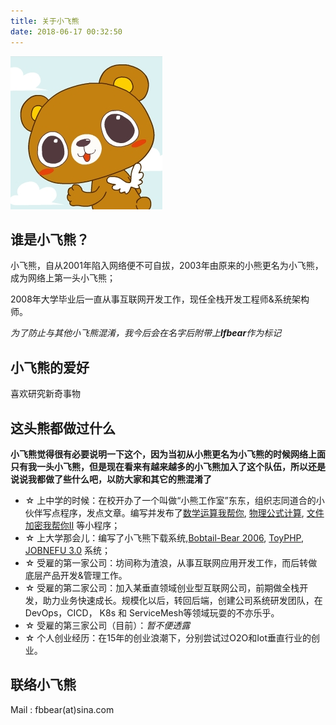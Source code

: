 ```yaml
---
title: 关于小飞熊 
date: 2018-06-17 00:32:50
---
```

[![my new face](/assets/images/2009/01/J09KYFUWDI5R5WWLE@3PG4.jpg)](assets/images/2009/01/J09KYFUWDI5R5WWLE@3PG4.jpg)


## 谁是小飞熊？

小飞熊，自从2001年陷入网络便不可自拔，2003年由原来的小熊更名为小飞熊，成为网络上第一头小飞熊；

2008年大学毕业后一直从事互联网开发工作，现任全栈开发工程师&系统架构师。  

_为了防止与其他小飞熊混淆，我今后会在名字后附带上**lfbear**作为标记_

## 小飞熊的爱好

喜欢研究新奇事物

## 这头熊都做过什么

**小飞熊觉得很有必要说明一下这个，因为当初从小熊更名为小飞熊的时候网络上面只有我一头小飞熊，但是现在看来有越来越多的小飞熊加入了这个队伍，所以还是说说我都做了些什么吧，以防大家和其它的熊混淆了**

- ☆ 上中学的时候：在校开办了一个叫做“小熊工作室”东东，组织志同道合的小伙伴写点程序，发点文章。编写并发布了[数学运算我帮你](http://www.onlinedown.net/soft/7912.htm "结合当时的学习内容编写的VB程序作品"), [物理公式计算](# "结合当时的学习内容编写的VB程序作品"), [文件加密我帮你II](# "同样稚嫩的VB程序作品") 等小程序；  
- ☆ 上大学那会儿：编写了小飞熊下载系统,[Bobtail-Bear 2006](https://code.google.com/archive/p/bobtail-bear/ "开源的PHP下载系统"), [ToyPHP](# "PHP轻量级框架 但最终没能正式发布"), [JOBNEFU 3.0](# "东北林业大学就业信息网") 系统；  
- ☆ 受雇的第一家公司：坊间称为渣浪，从事互联网应用开发工作，而后转做底层产品开发&管理工作。
- ☆ 受雇的第二家公司：加入某垂直领域创业型互联网公司，前期做全栈开发，助力业务快速成长。规模化以后，转回后端，创建公司系统研发团队，在DevOps，CICD， K8s 和 ServiceMesh等领域玩耍的不亦乐乎。
- ☆ 受雇的第三家公司（目前）：*暂不便透露*
- ☆ 个人创业经历：在15年的创业浪潮下，分别尝试过O2O和Iot垂直行业的创业。

## 联络小飞熊

Mail : fbbear(at)sina.com
